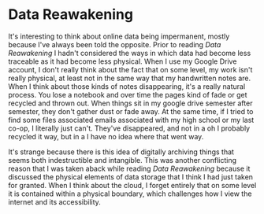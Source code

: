 # Data Reawakening 

It's interesting to think about online data being impermanent, mostly because I've always been told the opposite. Prior to reading _Data Reawakening_ I hadn't considered the ways in which data had become less traceable as it had become less physical. When I use my Google Drive account, I don't really think about the fact that on some level, my work isn't really physical, at least not in the same way that my handwritten notes are. When I think about those kinds of notes disappearing, it's a really natural process. You lose a notebook and over time the pages kind of fade or get recycled and thrown out. When things sit in my google drive semester after semester, they don't gather dust or fade away. At the same time, if I tried to find some files associated emails associated with my high school or my last co-op, I literally just can't. They've disappeared, and not in a oh I probably recycled it way, but in a I have no idea where that went way.

It's strange because there is this idea of digitally archiving things that seems both indestructible and intangible. This was another conflicting reason that I was taken aback while reading _Data Reawakening_ because it discussed the physical elements of data storage that I think I had just taken for granted. When I think about the cloud, I forget entirely that on some level it is contained within a physical boundary, which challenges how I view the internet and its accessibility. 